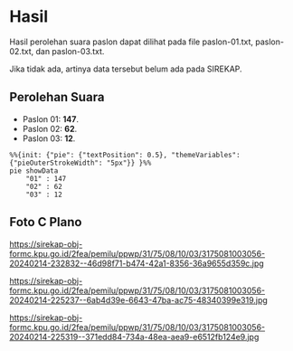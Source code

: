 # Hasil

Hasil perolehan suara paslon dapat dilihat pada file paslon-01.txt, paslon-02.txt, dan paslon-03.txt.

Jika tidak ada, artinya data tersebut belum ada pada SIREKAP.

## Perolehan Suara

 * Paslon 01: **147**.
 * Paslon 02: **62**.
 * Paslon 03: **12**.

```mermaid
%%{init: {"pie": {"textPosition": 0.5}, "themeVariables": {"pieOuterStrokeWidth": "5px"}} }%%
pie showData
    "01" : 147
    "02" : 62
    "03" : 12
```
## Foto C Plano

https://sirekap-obj-formc.kpu.go.id/2fea/pemilu/ppwp/31/75/08/10/03/3175081003056-20240214-232832--46d98f71-b474-42a1-8356-36a9655d359c.jpg

https://sirekap-obj-formc.kpu.go.id/2fea/pemilu/ppwp/31/75/08/10/03/3175081003056-20240214-225237--6ab4d39e-6643-47ba-ac75-48340399e319.jpg

https://sirekap-obj-formc.kpu.go.id/2fea/pemilu/ppwp/31/75/08/10/03/3175081003056-20240214-225319--371edd84-734a-48ea-aea9-e6512fb124e9.jpg
